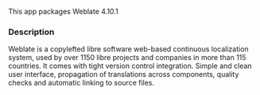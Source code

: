 This app packages Weblate <upstream>4.10.1</upstream>

### Description

Weblate is a copylefted libre software web-based continuous localization system, used by over 1150 libre projects and companies in more than 115 countries.
It comes with tight version control integration.
Simple and clean user interface, propagation of translations across components, quality checks and automatic linking to source files.
